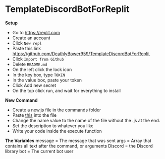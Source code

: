 # TemplateDiscordBotForReplit

**Setup**
- Go to https://replit.com
- Create an account
- Click `New repl`
- Paste this link <https://github.com/DeathlyBower959/TemplateDiscordBotForReplit>
- Click `Import from Github`
- Delete `README.md`
- On the left click the lock icon
- In the key box, type `TOKEN`
- In the value box, paste your token
- Click Add new secret
- On the top click run, and wait for everything to install


**New Command**
- Create a new.js file in the commands folder
- Paste [this](https://srcb.in/GUoLYSsCOf) into the file
- Change the name value to the name of the file without the .js at the end.
- Set the description to whatever you like
- Write your code inside the execute function


**The Variables**
message = The message that was sent
args = Array that contains all text after the command, or arguments
Discord = the Discord library
bot = The current bot user
